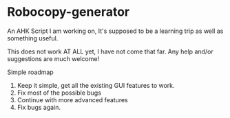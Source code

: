 # Robocopy-generator
An AHK Script I am working on, It's supposed to be a learning trip as well as something useful.

This does not work AT ALL yet, I have not come that far.
Any help and/or suggestions are much welcome!


Simple roadmap
1. Keep it simple, get all the existing GUI features to work.
2. Fix most of the possible bugs
3. Continue with more advanced features
4. Fix bugs again.
